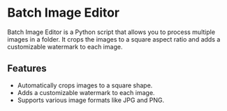 # Batch Image Editor

Batch Image Editor is a Python script that allows you to process multiple images in a folder. It crops the images to a square aspect ratio and adds a customizable watermark to each image.

## Features

- Automatically crops images to a square shape.
- Adds a customizable watermark to each image.
- Supports various image formats like JPG and PNG.
